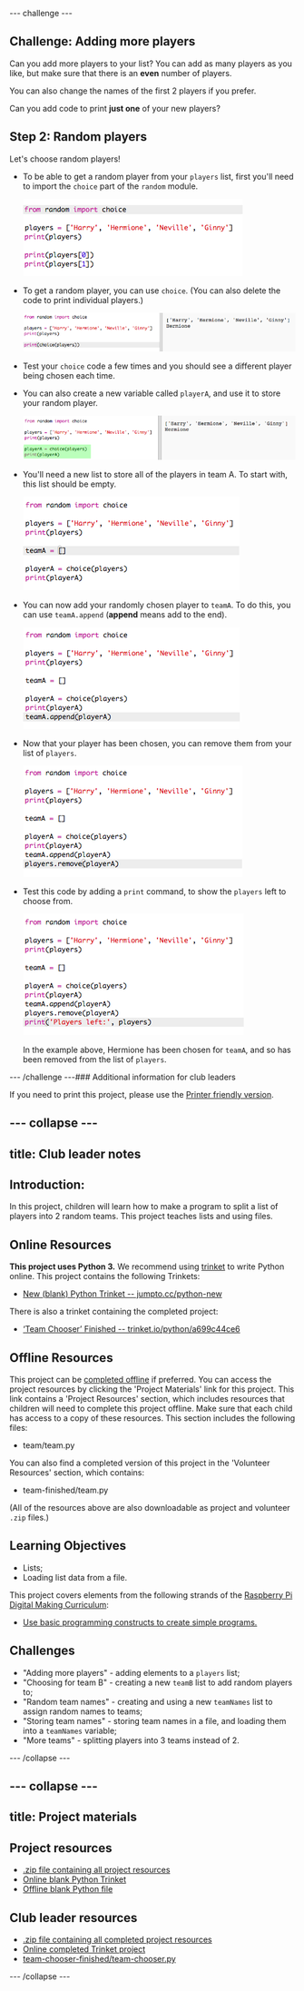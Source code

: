 --- challenge ---
## Challenge: Adding more players
Can you add more players to your list? You can add as many players as you like, but make sure that there is an __even__ number of players.

You can also change the names of the first 2 players if you prefer.

Can you add code to print __just one__ of your new players?



## Step 2: Random players

Let's choose random players!



+ To be able to get a random player from your `players` list, first you'll need to import the `choice` part of the `random` module.

	![screenshot](images/team-import-random.png)

+ To get a random player, you can use `choice`. (You can also delete the code to print individual players.)

	![screenshot](images/team-random-player.png)

+ Test your `choice` code a few times and you should see a different player being chosen each time.

+ You can also create a new variable called `playerA`, and use it to store your random player.

	![screenshot](images/team-random-playerA.png)

+ You'll need a new list to store all of the players in team A. To start with, this list should be empty.

	![screenshot](images/team-teamA.png)

+ You can now add your randomly chosen player to `teamA`. To do this, you can use `teamA.append` (__append__ means add to the end).

	![screenshot](images/team-teamA-add.png)

+ Now that your player has been chosen, you can remove them from your list of `players`.

	![screenshot](images/team-players-remove.png)

+ Test this code by adding a `print` command, to show the `players` left to choose from.

	![screenshot](images/team-players-remove-test.png)

	In the example above, Hermione has been chosen for `teamA`, and so has been removed from the list of `players`.




--- /challenge ---### Additional information for club leaders

If you need to print this project, please use the [Printer friendly version](./print).


--- collapse ---
---
title: Club leader notes
---


## Introduction:
In this project, children will learn how to make a program to split a list of players into 2 random teams. This project teaches lists and using files.

## Online Resources

__This project uses Python 3.__ We recommend using [trinket](https://trinket.io/) to write Python online. This project contains the following Trinkets:

+ [New (blank) Python Trinket -- jumpto.cc/python-new](http://jumpto.cc/python-new)

There is also a trinket containing the completed project:

+ [‘Team Chooser’ Finished -- trinket.io/python/a699c44ce6](https://trinket.io/python/a699c44ce6)

## Offline Resources
This project can be [completed offline](https://www.codeclubprojects.org/en-GB/resources/python-working-offline/) if preferred. You can access the project resources by clicking the 'Project Materials' link for this project. This link contains a 'Project Resources' section, which includes resources that children will need to complete this project offline. Make sure that each child has access to a copy of these resources. This section includes the following files:

+ team/team.py

You can also find a completed version of this project in the 'Volunteer Resources' section, which contains:

+ team-finished/team.py

(All of the resources above are also downloadable as project and volunteer `.zip` files.)

## Learning Objectives
+ Lists;
+ Loading list data from a file.

This project covers elements from the following strands of the [Raspberry Pi Digital Making Curriculum](http://rpf.io/curriculum):

+ [Use basic programming constructs to create simple programs.](https://www.raspberrypi.org/curriculum/programming/creator)

## Challenges
+ "Adding more players" - adding elements to a `players` list;
+ "Choosing for team B" - creating a new `teamB` list to add random players to;
+ "Random team names" - creating and using a new `teamNames` list to assign random names to teams;
+ "Storing team names" - storing team names in a file, and loading them into a `teamNames` variable;
+ "More teams" - splitting players into 3 teams instead of 2.

--- /collapse ---


--- collapse ---
---
title: Project materials
---
## Project resources
* [.zip file containing all project resources](resources/team-chooser-project-resources.zip)
* [Online blank Python Trinket](http://jumpto.cc/python-new)
* [Offline blank Python file](resources/new-new.py)

## Club leader resources
* [.zip file containing all completed project resources](resources/team-chooser-volunteer-resources.zip)
* [Online completed Trinket project](https://trinket.io/python/a699c44ce6)
* [team-chooser-finished/team-chooser.py](resources/team-chooser-finished-team-chooser.py)

--- /collapse ---